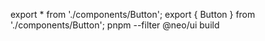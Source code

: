 export * from './components/Button';
export { Button } from './components/Button';
pnpm --filter @neo/ui build
